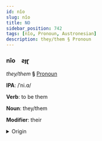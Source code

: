 ```yaml
---
id: nîo
slug: nîo
title: NO
sidebar_position: 742
tags: [nîo, Pronoun, Austronesian]
description: they/them § Pronoun
---
```


### nîo&emsp;<span kind="abugida">ƨɟɽ</span>

*they/them* **§** [Pronoun](../../tags/Pronoun)

**IPA**: /ˈni.ɑ/

**Verb**: to be them

**Noun**: they/them

**Modifier**: their

<details>
    <summary>Origin</summary>
    Tagalog ᜈᜒᜌ niyá [ˈɲa]<br/>
    <em>Austronesian Language Family</em>
</details>